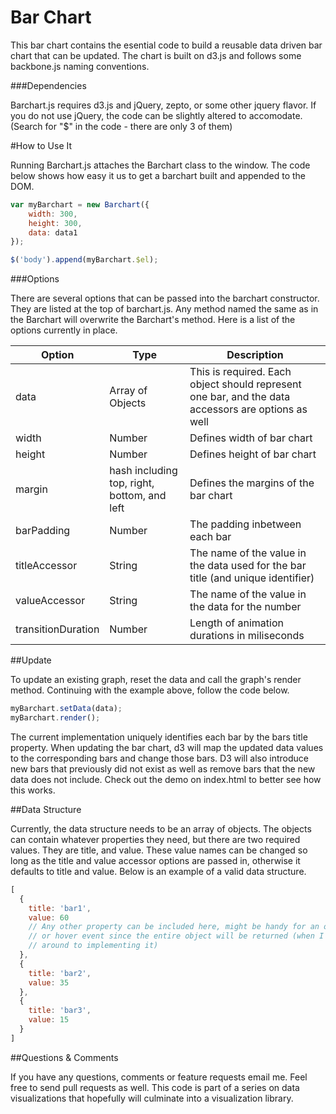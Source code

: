 Bar Chart
=========

This bar chart contains the esential code to build a reusable data driven bar chart that can be updated. The chart is built on d3.js and follows some backbone.js naming conventions.

###Dependencies

Barchart.js requires d3.js and jQuery, zepto, or some other jquery flavor. If you do not use jQuery, the code can be slightly altered to accomodate. (Search for "$" in the code - there are only 3 of them)

#How to Use It

Running Barchart.js attaches the Barchart class to the window. The code below shows how easy it us to get a barchart built and appended to the DOM.

```javascript
var myBarchart = new Barchart({
	width: 300,
	height: 300,
	data: data1
});

$('body').append(myBarchart.$el);
```

###Options

There are several options that can be passed into the barchart constructor. They are listed at the top of barchart.js. Any method named the same as in the Barchart will overwrite the Barchart's method. Here is a list of the options currently in place.

Option | Type | Description
--- | --- | ---
data | Array of Objects | This is required. Each object should represent one bar, and the data accessors are options as well
width | Number | Defines width of bar chart
height | Number | Defines height of bar chart
margin | hash including top, right, bottom, and left | Defines the margins of the bar chart
barPadding | Number | The padding inbetween each bar
titleAccessor | String | The name of the value in the data used for the bar title (and unique identifier)
valueAccessor | String | The name of the value in the data for the number
transitionDuration | Number | Length of animation durations in miliseconds

##Update

To update an existing graph, reset the data and call the graph's render method. Continuing with the example above, follow the code below.

```javascript
myBarchart.setData(data);
myBarchart.render();
```

The current implementation uniquely identifies each bar by the bars title property. When updating the bar chart, d3 will map the updated data values to the corresponding bars and change those bars. D3 will also introduce new bars that previously did not exist as well as remove bars that the new data does not include. Check out the demo on index.html to better see how this works.

##Data Structure

Currently, the data structure needs to be an array of objects. The objects can contain whatever properties they need, but there are two required values. They are title, and value. These value names can be changed so long as the title and value accessor options are passed in, otherwise it defaults to title and value. Below is an example of a valid data structure.

```javascript
[
  {
    title: 'bar1',
    value: 60
    // Any other property can be included here, might be handy for an onclick
    // or hover event since the entire object will be returned (when I get 
    // around to implementing it)
  },
  {
    title: 'bar2',
    value: 35
  },
  {
    title: 'bar3',
    value: 15
  }
]
```

##Questions & Comments

If you have any questions, comments or feature requests email me. Feel free to send pull requests as well. This code is part of a series on data visualizations that hopefully will culminate into a visualization library.
